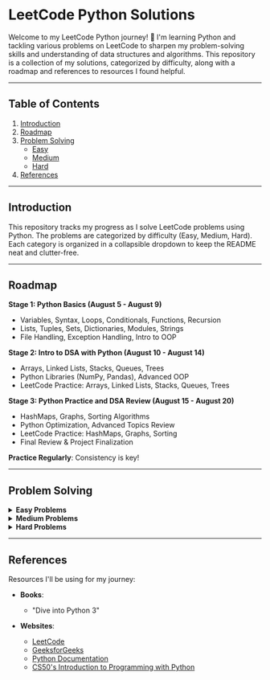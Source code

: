 # LeetCode Python Solutions

Welcome to my LeetCode Python journey! 🚀 I'm learning Python and tackling various problems on LeetCode to sharpen my problem-solving skills and understanding of data structures and algorithms. This repository is a collection of my solutions, categorized by difficulty, along with a roadmap and references to resources I found helpful.

---

## Table of Contents

1. [Introduction](#introduction)
2. [Roadmap](#roadmap)
3. [Problem Solving](#problem-solving)
    - [Easy](#easy)
    - [Medium](#medium)
    - [Hard](#hard)
4. [References](#references)

---

## Introduction

This repository tracks my progress as I solve LeetCode problems using Python. The problems are categorized by difficulty (Easy, Medium, Hard). Each category is organized in a collapsible dropdown to keep the README neat and clutter-free.

---

## Roadmap

**Stage 1: Python Basics (August 5 - August 9)**
- Variables, Syntax, Loops, Conditionals, Functions, Recursion
- Lists, Tuples, Sets, Dictionaries, Modules, Strings
- File Handling, Exception Handling, Intro to OOP

**Stage 2: Intro to DSA with Python (August 10 - August 14)**
- Arrays, Linked Lists, Stacks, Queues, Trees
- Python Libraries (NumPy, Pandas), Advanced OOP
- LeetCode Practice: Arrays, Linked Lists, Stacks, Queues, Trees

**Stage 3: Python Practice and DSA Review (August 15 - August 20)**
- HashMaps, Graphs, Sorting Algorithms
- Python Optimization, Advanced Topics Review
- LeetCode Practice: HashMaps, Graphs, Sorting
- Final Review & Project Finalization

**Practice Regularly**: Consistency is key!

---

## Problem Solving

<details>
<summary><strong>Easy Problems</strong></summary>

| Problem | Link | Done | Pythonic |
|---------|------|------|----------|
| Two Sum | [Problem #1](https://leetcode.com/problems/two-sum/) | [ ] | [ ] |
| Palindrome Number | [Problem #9](https://leetcode.com/problems/palindrome-number/) | [ ] | [ ] |
| Roman to Integer | [Problem #13](https://leetcode.com/problems/roman-to-integer/) | [ ] | [ ] |
| Longest Common Prefix | [Problem #14](https://leetcode.com/problems/longest-common-prefix/) | [ ] | [ ] |
| Valid Parentheses | [Problem #20](https://leetcode.com/problems/valid-parentheses/) | [ ] | [ ] |
| Merge Two Sorted Lists | [Problem #21](https://leetcode.com/problems/merge-two-sorted-lists/) | [ ] | [ ] |
| Remove Duplicates from Sorted Array | [Problem #26](https://leetcode.com/problems/remove-duplicates-from-sorted-array/) | [ ] | [ ] |
| Remove Element | [Problem #27](https://leetcode.com/problems/remove-element/) | [ ] | [ ] |
| Find the Index of the First Occurrence in a String | [Problem #28](https://leetcode.com/problems/find-the-index-of-the-first-occurrence-in-a-string/) | [ ] | [ ] |
| Search Insert Position | [Problem #35](https://leetcode.com/problems/search-insert-position/) | [ ] | [ ] |

</details>


<details>
<summary><strong>Medium Problems</strong></summary>

*Coming soon...*

</details>

<details>
<summary><strong>Hard Problems</strong></summary>

*Coming soon...*

</details>

---

## References

Resources I'll be using for my journey:

- **Books**:
  - "Dive into Python 3"

- **Websites**:
  - [LeetCode](https://leetcode.com/)
  - [GeeksforGeeks](https://www.geeksforgeeks.org/)
  - [Python Documentation](https://docs.python.org/3/)
  - [CS50's Introduction to Programming with Python](https://www.edx.org/learn/python/harvard-university-cs50-s-introduction-to-programming-with-python)

